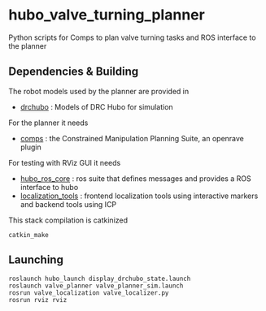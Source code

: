 hubo_valve_turning_planner
==========================

Python scripts for Comps to plan valve turning tasks and ROS interface to the planner

## Dependencies & Building

The robot models used by the planner are provided in

 * [drchubo](https://github.com/daslrobotics/drchubo) : Models of DRC Hubo for simulation

For the planner it needs
  
 * [comps](http://sourceforge.net/projects/comps) : the Constrained Manipulation Planning Suite, an openrave plugin

For testing with RViz GUI it needs
    
 * [hubo_ros_core](https://github.com/WPI-ARC/hubo_ros_core) : ros suite that defines messages and provides a ROS interface to hubo
 * [localization_tools](https://github.com/WPI-ARC/localization_tools) : frontend localization tools using interactive markers and backend tools using ICP

This stack compilation is catkinized
    
    catkin_make

## Launching

    roslaunch hubo_launch display_drchubo_state.launch
    roslaunch valve_planner valve_planner_sim.launch 
    rosrun valve_localization valve_localizer.py
    rosrun rviz rviz


